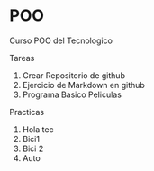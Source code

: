 # POO


Curso POO del Tecnologico


Tareas
1) Crear Repositorio de github
2) Ejercicio de Markdown en github
3) Programa Basico Peliculas

Practicas
1) Hola tec
2) Bici1
3) Bici 2
4) Auto
